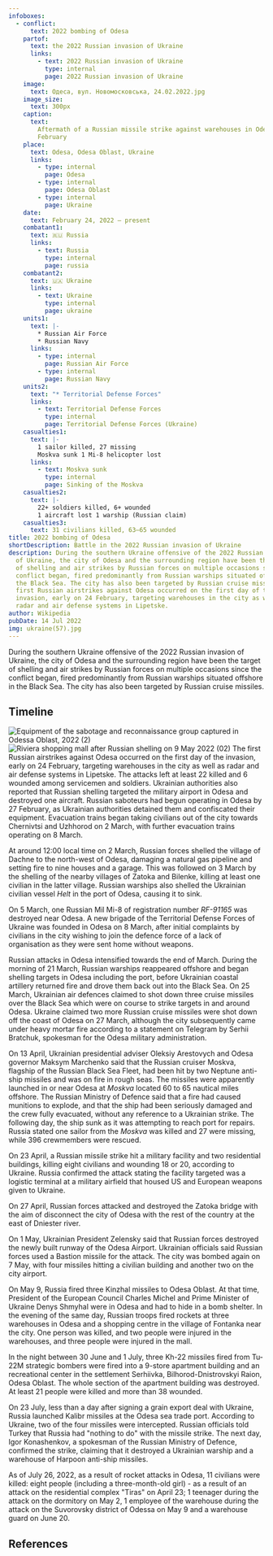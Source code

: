 ```yaml
---
infoboxes:
  - conflict:
      text: 2022 bombing of Odesa
    partof:
      text: the 2022 Russian invasion of Ukraine
      links:
        - text: 2022 Russian invasion of Ukraine
          type: internal
          page: 2022 Russian invasion of Ukraine
    image:
      text: Одеса, вул. Новомосковська, 24.02.2022.jpg
    image_size:
      text: 300px
    caption:
      text:
        Aftermath of a Russian missile strike against warehouses in Odesa on 24
        February
    place:
      text: Odesa, Odesa Oblast, Ukraine
      links:
        - type: internal
          page: Odesa
        - type: internal
          page: Odesa Oblast
        - type: internal
          page: Ukraine
    date:
      text: February 24, 2022 – present
    combatant1:
      text: 🇷🇺 Russia
      links:
        - text: Russia
          type: internal
          page: russia
    combatant2:
      text: 🇺🇦 Ukraine
      links:
        - text: Ukraine
          type: internal
          page: ukraine
    units1:
      text: |-
        * Russian Air Force
        * Russian Navy
      links:
        - type: internal
          page: Russian Air Force
        - type: internal
          page: Russian Navy
    units2:
      text: "* Territorial Defense Forces"
      links:
        - text: Territorial Defense Forces
          type: internal
          page: Territorial Defense Forces (Ukraine)
    casualties1:
      text: |-
        1 sailor killed, 27 missing 
        Moskva sunk 1 Mi-8 helicopter lost
      links:
        - text: Moskva sunk
          type: internal
          page: Sinking of the Moskva
    casualties2:
      text: |-
        22+ soldiers killed, 6+ wounded 
        1 aircraft lost 1 warship (Russian claim)
    casualties3:
      text: 31 civilians killed, 63–65 wounded
title: 2022 bombing of Odesa
shortDescription: Battle in the 2022 Russian invasion of Ukraine
description: During the southern Ukraine offensive of the 2022 Russian invasion
  of Ukraine, the city of Odesa and the surrounding region have been the target
  of shelling and air strikes by Russian forces on multiple occasions since the
  conflict began, fired predominantly from Russian warships situated offshore in
  the Black Sea. The city has also been targeted by Russian cruise missiles. The
  first Russian airstrikes against Odesa occurred on the first day of the
  invasion, early on 24 February, targeting warehouses in the city as well as
  radar and air defense systems in Lipetske.
author: Wikipedia
pubDate: 14 Jul 2022
img: ukraine(57).jpg
---
```


During the southern Ukraine offensive of the 2022 Russian invasion of Ukraine, the city of Odesa and the surrounding region have been the target of shelling and air strikes by Russian forces on multiple occasions since the conflict began, fired predominantly from Russian warships situated offshore in the Black Sea. The city has also been targeted by Russian cruise missiles.

## Timeline

![Equipment of the sabotage and reconnaissance group captured in Odessa Oblast, 2022 (2)](<https://wikipedia.org/wiki/Special:Redirect/file/Equipment_of_the_sabotage_and_reconnaissance_group_captured_in_Odessa_Oblast%2C_2022_(2).jpg?>)
![Riviera shopping mall after Russian shelling on 9 May 2022 (02)](<https://wikipedia.org/wiki/Special:Redirect/file/Riviera_shopping_mall_after_Russian_shelling_on_9_May_2022_(02).jpg?>)
The first Russian airstrikes against Odesa occurred on the first day of the invasion, early on 24 February, targeting warehouses in the city as well as radar and air defense systems in Lipetske. The attacks left at least 22 killed and 6 wounded among servicemen and soldiers. Ukrainian authorities also reported that Russian shelling targeted the military airport in Odesa and destroyed one aircraft. Russian saboteurs had begun operating in Odesa by 27 February, as Ukrainian authorities detained them and confiscated their equipment. Evacuation trains began taking civilians out of the city towards Chernivtsi and Uzhhorod on 2 March, with further evacuation trains operating on 8 March.

At around 12:00 local time on 2 March, Russian forces shelled the village of Dachne to the north-west of Odesa, damaging a natural gas pipeline and setting fire to nine houses and a garage. This was followed on 3 March by the shelling of the nearby villages of Zatoka and Bilenke, killing at least one civilian in the latter village. Russian warships also shelled the Ukrainian civilian vessel _Helt_ in the port of Odesa, causing it to sink.

On 5 March, one Russian Mil Mi-8 of registration number _RF-91165_ was destroyed near Odesa. A new brigade of the Territorial Defense Forces of Ukraine was founded in Odesa on 8 March, after initial complaints by civilians in the city wishing to join the defence force of a lack of organisation as they were sent home without weapons.

Russian attacks in Odesa intensified towards the end of March. During the morning of 21 March, Russian warships reappeared offshore and began shelling targets in Odesa including the port, before Ukrainian coastal artillery returned fire and drove them back out into the Black Sea. On 25 March, Ukrainian air defences claimed to shot down three cruise missiles over the Black Sea which were on course to strike targets in and around Odesa. Ukraine claimed two more Russian cruise missiles were shot down off the coast of Odesa on 27 March, although the city subsequently came under heavy mortar fire according to a statement on Telegram by Serhii Bratchuk, spokesman for the Odesa military administration.

On 13 April, Ukrainian presidential adviser Oleksiy Arestovych and Odesa governor Maksym Marchenko said that the Russian cruiser Moskva, flagship of the Russian Black Sea Fleet, had been hit by two Neptune anti-ship missiles and was on fire in rough seas. The missiles were apparently launched in or near Odesa at _Moskva_ located 60 to 65 nautical miles offshore. The Russian Ministry of Defence said that a fire had caused munitions to explode, and that the ship had been seriously damaged and the crew fully evacuated, without any reference to a Ukrainian strike. The following day, the ship sunk as it was attempting to reach port for repairs. Russia stated one sailor from the _Moskva_ was killed and 27 were missing, while 396 crewmembers were rescued.

On 23 April, a Russian missile strike hit a military facility and two residential buildings, killing eight civilians and wounding 18 or 20, according to Ukraine. Russia confirmed the attack stating the facility targeted was a logistic terminal at a military airfield that housed US and European weapons given to Ukraine.

On 27 April, Russian forces attacked and destroyed the Zatoka bridge with the aim of disconnect the city of Odesa with the rest of the country at the east of Dniester river.

On 1 May, Ukrainian President Zelensky said that Russian forces destroyed the newly built runway of the Odesa Airport. Ukrainian officials said Russian forces used a Bastion missile for the attack. The city was bombed again on 7 May, with four missiles hitting a civilian building and another two on the city airport.

On May 9, Russia fired three Kinzhal missiles to Odesa Oblast. At that time, President of the European Council Charles Michel and Prime Minister of Ukraine Denys Shmyhal were in Odesa and had to hide in a bomb shelter. In the evening of the same day, Russian troops fired rockets at three warehouses in Odesa and a shopping centre in the village of Fontanka near the city. One person was killed, and two people were injured in the warehouses, and three people were injured in the mall.

In the night between 30 June and 1 July, three Kh-22 missiles fired from Tu-22M strategic bombers were fired into a 9-store apartment building and an recreational center in the settlement Serhiivka, Bilhorod-Dnistrovskyi Raion, Odesa Oblast. The whole section of the apartment building was destroyed. At least 21 people were killed and more than 38 wounded.

On 23 July, less than a day after signing a grain export deal with Ukraine, Russia launched Kalibr missiles at the Odesa sea trade port. According to Ukraine, two of the four missiles were intercepted. Russian officials told Turkey that Russia had "nothing to do" with the missile strike. The next day, Igor Konashenkov, a spokesman of the Russian Ministry of Defence, confirmed the strike, claiming that it destroyed a Ukrainian warship and a warehouse of Harpoon anti-ship missiles.

As of July 26, 2022, as a result of rocket attacks in Odesa, 11 civilians were killed: eight people (including a three-month-old girl) - as a result of an attack on the residential complex "Tiras" on April 23; 1 teenager during the attack on the dormitory on May 2, 1 employee of the warehouse during the attack on the Suvorovsky district of Odessa on May 9 and a warehouse guard on June 20.

## References
